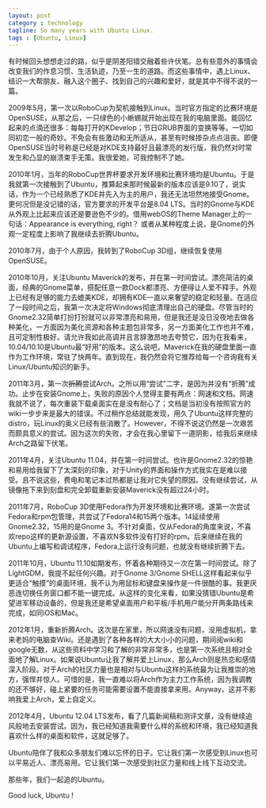 ```yaml
---
layout: post
category : technology
tagline: So many years with Ubuntu Linux.
tags : [Ubuntu, Linux]
---
```


有时候回头想想走过的路，似乎是阴差阳错交融着些许伏笔。总有些意外的事情会改变我们的作息习惯、生活轨迹，乃至一生的道路。而这些事情中，遇上Linux、结识一大帮朋友、融入这个圈子、找到自己的兴趣和爱好，就是其中不得不说的一篇。

2009年5月，第一次以RoboCup为契机接触到Linux。当时官方指定的比赛环境是OpenSUSE，从那之后，一只绿色的小蜥蜴就开始出现在我的电脑里面。能回忆起来的点滴还很多：每每打开的KDevelop；节日GRUB界面的变换等等。一切如同初恋一般的奇妙。不免会有些激动和无所适从，甚至有时候掺杂点点沮丧。即便OpenSUSE当时号称是已经是对KDE支持最好且最漂亮的发行版，我仍然对时常发生和凸显的崩溃束手无策。我很爱她，可我控制不了她。

2010年1月，当年的RoboCup世界杯要求开发环境和比赛环境均是Ubuntu。于是我就第一次接触到了Ubuntu，推算起来那时候最新的版本应该是9.10了，说实话，作为一个已经熟悉了KDE并先入为主的用户，我还无法坦然地接受Gnome。更何况但是没记错的话，官方要求的开发平台是8.04 LTS。当时的Gnome与KDE从外观上比起来应该还是要逊色不少的。借用webOS的Theme Manager上的一句话：Appearance is everything, right？ 或者从某种程度上说，是Gnome的外观一定程度上影响了我继续去折腾Ubuntu。

2010年7月，由于个人原因，我转到了RoboCup 3D组，继续恢复使用OpenSUSE。

2010年10月，关注Ubuntu Maverick的发布，并在第一时间尝试。漂亮简洁的桌面，经典的Gnome菜单，搭配任意一款Dock都漂亮、方便得让人爱不释手。外观上已经有足够的能力去媲美KDE，却拥有KDE一直以来奢望的稳定和轻量。在适应了一段时间之后，我第一次决定将Windows彻底清理出自己的硬盘。尽管当时的Gnome2.32简单打扮打扮就可以非常漂亮和易用，但是我还是没日没夜地去做各种美化，一方面因为美化资源和各种主题包非常多，另一方面美化工作也并不难，且可定制性极好。请允许我如此高调并且言辞激昂地去夸赞它，因为在我看来，10.04/10.10是Ubuntu最“好用”的版本。这么说吧，Maverick在我的硬盘里面一直作为工作环境，常驻了快两年。直到现在，我仍然会将它推荐给每一个咨询我有关Linux/Ubuntu知识的新手。

2011年3月，第一次<del>折腾</del>尝试Arch。之所以用“尝试”二字，是因为并没有“折腾”成功。止步在安装Gnome上，失败的原因个人觉得主要有两点：网速和文档。网速我就不说了，每次重装下载桌面实在是没有耐心了；文档是当初没有按照官方的wiki一步步来是最大的错误。不过稍作总结就能发现，用久了Ubuntu这样完整的distro，玩Linux的奥义已经有些消散了。However，不得不说这仍然是一次艰苦而颇具意义的尝试。因为这次的失败，才会在我心里留下一道阴影，给我后来继续Arch之路留下伏笔。

2011年4月，关注Ubuntu 11.04，并在第一时间尝试。也许是Gnome2.32的惊艳和易用给我留下了太深刻的印象，对于Unity的界面和操作方式我实在是难以接受。且不说这些，费电和笔记本过热都是让我对它失望的原因。没有继续尝试，从镜像拖下来到刻盘和完全卸载重新安装Maverick没有超过24小时。

2011年7月，RoboCup 3D使用Fedora作为开发环境和比赛环境。遂第一次尝试Fedora和rpm包管理，共尝试了Fedora14和15两个版本。14延续使用Gnome2.32，15用的是Gnome 3。不针对桌面，仅从Fedora的角度来说，不喜欢repo这样的更新源设置，不喜欢N多软件没有打好的rpm。后来继续在我的Ubuntu上编写和调试程序，Fedora上运行没有问题，也就没有继续折腾下去。

2011年10月，Ubuntu 11.10如期发布，怀着各种期待又一次在第一时间尝试。除了LightGDM，我提不起任何兴趣。对于Gnome 3/Gnome SHELL这样看起来似乎更适合“触摸”的桌面环境，我不认为用鼠标和键盘来操作是一件很酷的事。我更厌恶连切换任务窗口都不能一键完成。从这样的变化来看，如果没猜错Ubuntu是希望进军移动设备的，但是我还是希望桌面用户和平板/手机用户能分开两条路线来完成，如同iOS和Mac。

2012年1月，重新折腾Arch。这次是在家里，所以网速没有问题，没用虚拟机，拿来老妈的电脑查Wiki。还是遇到了各种各样的大大小小的问题，期间阅wiki和google无数，从这些资料中学习和了解的非常非常多，也是第一次系统且相对全面地了解Linux。如果说Ubuntu让我了解并爱上Linux，那么Arch则是热恋和感情深入阶段。对于Arch的社区力量也是相对与Ubuntu这样的系统最为让我推崇的地方，强悍并惊人。可惜的是，我一直难以将Arch作为主力工作系统，因为我调教的还不够好，碰上紧要的任务可能需要设置不能直接拿来用。Anyway，这并不影响我爱上Arch，爱上自定义。

2012年4月，Ubuntu 12.04 LTS发布，看了几篇新闻稿和测评文章，没有继续追风般地去安装尝试。因为，我已经知道我需要什么样的系统和环境，我已经知道我喜欢什么样的桌面和软件，这就足够了。

Ubuntu陪伴了我和众多朋友们难以忘怀的日子。它让我们第一次感受到Linux也可以平易近人、漂亮易用。它让我们第一次感受到社区力量和线上线下互动交流。

那些年，我们一起追的Ubuntu。

Good luck, Ubuntu !
